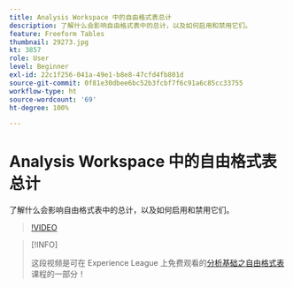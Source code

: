 ```yaml
---
title: Analysis Workspace 中的自由格式表总计
description: 了解什么会影响自由格式表中的总计，以及如何启用和禁用它们。
feature: Freeform Tables
thumbnail: 29273.jpg
kt: 3857
role: User
level: Beginner
exl-id: 22c1f256-041a-49e1-b8e8-47cfd4fb801d
source-git-commit: 0f81e30dbee6bc52b3fcbf7f6c91a6c85cc33755
workflow-type: ht
source-wordcount: '69'
ht-degree: 100%

---
```


# Analysis Workspace 中的自由格式表总计

了解什么会影响自由格式表中的总计，以及如何启用和禁用它们。

>[!VIDEO](https://video.tv.adobe.com/v/29273/?quality=12&learn=on)

>[!INFO]
>
> 这段视频是可在 Experience League 上免费观看的[分析基础之自由格式表](https://experienceleague.adobe.com/?recommended=Analytics-U-1-2020.3)课程的一部分！
